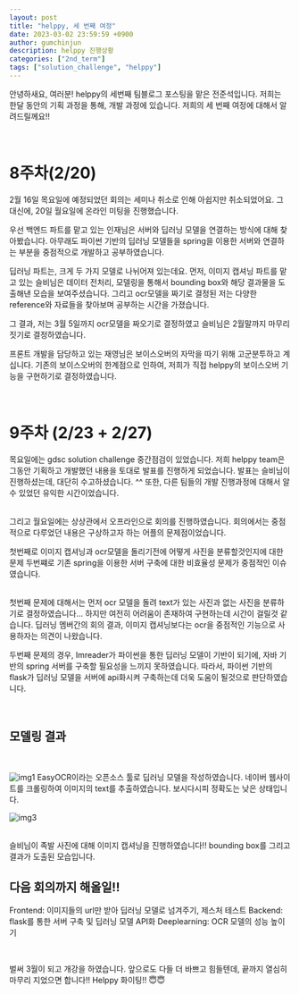 ```yaml
---
layout: post
title: "helppy, 세 번째 여정"
date: 2023-03-02 23:59:59 +0900
author: gumchinjun
description: helppy 진행상황
categories: ["2nd_term"]
tags: ["solution_challenge", "helppy"]
---
```


안녕하새요, 여러분!
helppy의 세번째 팀블로그 포스팅을 맡은 전준석입니다.
저희는 한달 동안의 기획 과정을 통해, 개발 과정에 있습니다.
저희의 세 번째 여정에 대해서 알려드릴께요!!


<br>

# 8주차(2/20)

2월 16일 목요일에 예정되었던 회의는 세미나 취소로 인해 아쉽지만 취소되었어요.
그 대신에, 20일 월요일에 온라인 미팅을 진행했습니다.

우선 백엔드 파트를 맡고 있는 인재님은 서버와 딥러닝 모델을 연결하는 방식에 대해 찾아봤습니다.
아무래도 파이썬 기반의 딥러닝 모델들을 spring을 이용한 서버와 연결하는 부분을 중점적으로 개발하고 공부하였습니다.


딥러닝 파트는, 크게 두 가지 모델로 나뉘어져 있는데요.
먼저, 이미지 캡셔닝 파트를 맡고 있는 슬비님은 데이터 전처리, 모델링을 통해서 bounding box와 해당 결과물을 도출해낸 모습을 보여주셨습니다.
그리고 ocr모델을 짜기로 결정된 저는 다양한 reference와 자료들을 찾아보며 공부하는 시간을 가졌습니다.

그 결과, 저는 3월 5일까지 ocr모델을 짜오기로 결정하였고 슬비님은 2월말까지 마무리짓기로 결정하였습니다. 

프론트 개발을 담당하고 있는 재영님은 보이스오버의 자막을 따기 위해 고군분투하고 계십니다.
기존의 보이스오버의 한계점으로 인하여, 저희가 직접 helppy의 보이스오버 기능을 구현하기로 결정하였습니다. 


<br>


# 9주차 (2/23 + 2/27)

목요일에는 gdsc solution challenge 중간점검이 있었습니다. 저희 helppy team은 그동안 기획하고 개발했던 내용을 토대로 발표를 진행하게 되었습니다.
발표는 슬비님이 진행하셨는데, 대단히 수고하셨습니다. ^^
또한, 다른 팀들의 개발 진행과정에 대해서 알 수 있었던 유익한 시간이었습니다. 

<br>
그리고 월요일에는 상상관에서 오프라인으로 회의를 진행하였습니다.
회의에서는 중점적으로 다루었던 내용은 구상하고자 하는 어플의 문제점이었습니다.
<br>

첫번째로 이미지 캡셔닝과 ocr모델을 돌리기전에 어떻게 사진을 분류할것인지에 대한 문제
두번쨰로 기존 spring을 이용한 서버 구축에 대한 비효율성 문제가 중점적인 이슈였습니다.

<br>
첫번째 문제에 대해서는 먼저 ocr 모델을 돌려 text가 있는 사진과 없는 사진을 분류하기로 결정하였습니다... 하지만 여전히 어려움이 존재하여 구현하는데 시간이 걸릴것 같습니다. 
딥러닝 멤버간의 회의 결과, 이미지 캡셔닝보다는 ocr을 중점적인 기능으로 사용하자는 의견이 나왔습니다.

<br>

두번째 문제의 경우, Imreader가 파이썬을 통한 딥러닝 모델이 기반이 되기에, 자바 기반의 spring 서버를 구축할 필요성을 느끼지 못하였습니다.
따라서, 파이썬 기반의 flask가 딥러닝 모델을 서버에 api화시켜 구축하는데 더욱 도움이 될것으로 판단하였습니다. 

<br>

## 모델링 결과
<br>

![img1](https://user-images.githubusercontent.com/97167373/222390183-c7e26696-2a2d-4078-9318-ab6223d01762.png)
EasyOCR이라는 오픈소스 툴로 딥러닝 모델을 작성하였습니다.
네이버 웹사이트를 크롤링하여 이미지의 text를 추출하였습니다.
보시다시피 정확도는 낮은 상태입니다.
<br>

![img3](https://user-images.githubusercontent.com/97167373/222395657-a30ab9e4-34c7-40b7-8840-a9101ed7d1f1.png)


<br>
슬비님이 족발 사진에 대해 이미지 캡셔닝을 진행하였습니다!!
bounding box를 그리고 결과가 도출된 모습입니다.

<br>

## 다음 회의까지 해올일!!
Frontend: 이미지들의 url만 받아 딥러닝 모델로 넘겨주기, 제스처 테스트 
Backend: flask를 통한 서버 구축 및 딥러닝 모델 API화
Deeplearning: OCR 모델의 성능 높이기

<br>

벌써 3월이 되고 개강을 하였습니다.
앞으로도 다들 더 바쁘고 힘들텐데, 끝까지 열심히 마무리 지었으면 합니다!! 
Helppy 화이팅!! 😇😇

<br>

